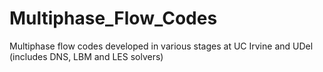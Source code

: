 # Multiphase_Flow_Codes
Multiphase flow codes developed in various stages at UC Irvine and UDel (includes DNS, LBM and LES solvers)

